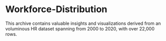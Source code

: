 # Workforce-Distribution
This archive contains valuable insights and visualizations derived from an voluminous HR dataset spanning from 2000 to 2020, with over 22,000 rows.
